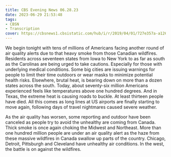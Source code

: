 ```yaml
---
title: CBS Evening News 06.28.23
date: 2023-06-29 21:53:48
tags:
- CBSN
- Transcription
cover: https://cbsnews1.cbsistatic.com/hub/i/r/2019/04/01/727e357a-a126-4138-a2c5-4d3222669d57/thumbnail/640x360/3ff2761028dc5c65cc4f07acd54bcd5c/cbsn2-logo-1920x1080.jpg
---
```

We begin tonight with tens of millions of Americans facing another round of air quality alerts due to that heavy smoke from those Canadian wildfires. Residents across seventeen states from Iowa to New York to as far as south as the Carolinas are being urged to take cautions. Especially for those with underlying medical conditions. Some big cities are issuing warnings for people to limit their time outdoors or wear masks to minimize potential health risks. Elsewhere, brutal heat, is bearing down on more than a dozen states across the south. Today, about seventy-six million Americans experienced feels like temperatures above one hundred degrees. And in Texas, the extreme heat is causing roads to buckle. At least thirteen people have died. All this comes as long lines at US airports are finally starting to move again, following days of travel nightmares caused severe weather. 

As the air quality has worsen, some reporting and outdoor have been canceled as people try to avoid the unhealthy are coming from Canada. Thick smoke is once again choking the Midwest and Northeast. More than one hundred million people are under an air quality alert as the haze from these massive wildfires in Canada swallow up parts of the country. Chicago, Detroit, Pittsburgh and Cleveland have unhealthy air conditions. In the west, the battle is on against the wildfires. 
